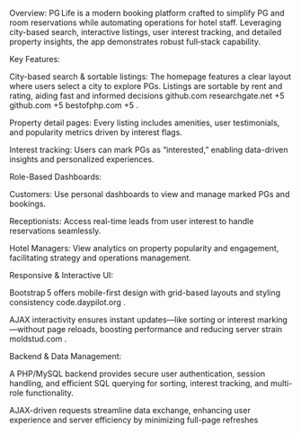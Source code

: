Overview:
PG Life is a modern booking platform crafted to simplify PG and room reservations while automating operations for hotel staff. Leveraging city-based search, interactive listings, user interest tracking, and detailed property insights, the app demonstrates robust full‑stack capability.

Key Features:

City-based search & sortable listings: The homepage features a clear layout where users select a city to explore PGs. Listings are sortable by rent and rating, aiding fast and informed decisions 
github.com
researchgate.net
+5
github.com
+5
bestofphp.com
+5
.

Property detail pages: Every listing includes amenities, user testimonials, and popularity metrics driven by interest flags.

Interest tracking: Users can mark PGs as “interested,” enabling data-driven insights and personalized experiences.

Role-Based Dashboards:

Customers: Use personal dashboards to view and manage marked PGs and bookings.

Receptionists: Access real-time leads from user interest to handle reservations seamlessly.

Hotel Managers: View analytics on property popularity and engagement, facilitating strategy and operations management.

Responsive & Interactive UI:

Bootstrap 5 offers mobile-first design with grid-based layouts and styling consistency 
code.daypilot.org
.

AJAX interactivity ensures instant updates—like sorting or interest marking—without page reloads, boosting performance and reducing server strain 
moldstud.com
.

Backend & Data Management:

A PHP/MySQL backend provides secure user authentication, session handling, and efficient SQL querying for sorting, interest tracking, and multi-role functionality.

AJAX-driven requests streamline data exchange, enhancing user experience and server efficiency by minimizing full-page refreshes

